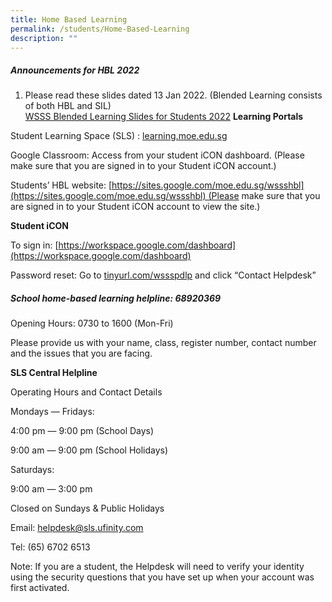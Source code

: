 ```yaml
---
title: Home Based Learning
permalink: /students/Home-Based-Learning
description: ""
---
```

##### **Announcements for HBL 2022**

1.  Please read these slides dated 13 Jan 2022. (Blended Learning consists of both HBL and SIL)  
  [WSSS Blended Learning Slides for Students 2022](/files/Students/HBL/WSSS-Blended-Learning-Slides-for-Students-2022.pdf)
**Learning Portals**

Student Learning Space (SLS) : [learning.moe.edu.sg](http://learning.moe.edu.sg/)

Google Classroom: Access from your student iCON dashboard. (Please make sure that you are signed in to your Student iCON account.)

Students’ HBL website: [https://sites.google.com/moe.edu.sg/wssshbl](https://sites.google.com/moe.edu.sg/wssshbl) (Please make sure that you are signed in to your Student iCON account to view the site.)

**Student iCON**

To sign in: [https://workspace.google.com/dashboard](https://workspace.google.com/dashboard)

Password reset: Go to [tinyurl.com/wssspdlp](http://tinyurl.com/wssspdlp) and click “Contact Helpdesk”

##### **School home-based learning helpline: 68920369**

Opening Hours: 0730 to 1600 (Mon-Fri)

Please provide us with your name, class, register number, contact number and the issues that you are facing.  

**SLS Central Helpline**

Operating Hours and Contact Details

Mondays ― Fridays:

4:00 pm ― 9:00 pm (School Days)

9:00 am ― 9:00 pm (School Holidays)

Saturdays:

9:00 am ― 3:00 pm

Closed on Sundays & Public Holidays

Email: helpdesk@sls.ufinity.com

Tel: (65) 6702 6513

Note: If you are a student, the Helpdesk will need to verify your identity using the security questions that you have set up when your account was first activated.